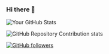 ### Hi there 👋

<!--
**abdelouahedakharaze/abdelouahedakharaze** is a ✨ _special_ ✨ repository because its `README.md` (this file) appears on your GitHub profile.

Here are some ideas to get you started:

- 🔭 I’m currently working on ...
- 🌱 I’m currently learning ...
- 👯 I’m looking to collaborate on ...
- 🤔 I’m looking for help with ...
- 💬 Ask me about ...
- 📫 How to reach me: ...
- 😄 Pronouns: ...
- ⚡ Fun fact: ...
-->

![Your GitHub Stats](https://github-readme-stats.vercel.app/api?username=abdelouahedakharaze&show_icons=true)

![GitHub Repository Contribution stats](https://github-contributor-stats.vercel.app/api?username=abdelouahedakharaze)


[![GitHub followers](https://img.shields.io/github/followers/abdelouahedakharaze?label=Follow&style=social)](https://github.com/abdelouahedakharaze)




